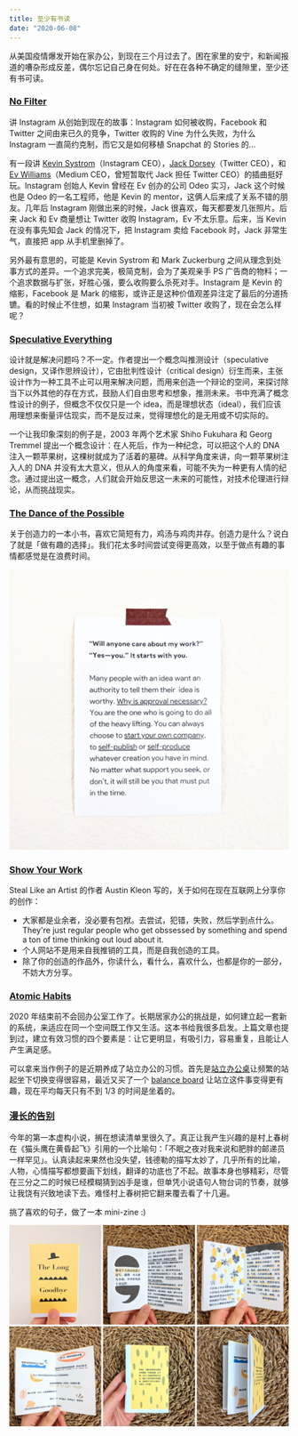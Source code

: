 ```yaml
---
title: 至少有书读
date: "2020-06-08"
---
```


从美国疫情爆发开始在家办公，到现在三个月过去了。困在家里的安宁，和新闻报道的嘈杂形成反差，偶尔忘记自己身在何处。好在在各种不确定的缝隙里，至少还有书可读。

### [No Filter](https://www.simonandschuster.com/books/No-Filter/Sarah-Frier/9781982126803)

讲 Instagram 从创始到现在的故事：Instagram 如何被收购，Facebook 和 Twitter 之间由来已久的竞争，Twitter 收购的 Vine 为什么失败，为什么 Instagram 一直简约克制，而它又是如何移植 Snapchat 的 Stories 的…

有一段讲 [Kevin Systrom](https://twitter.com/kevin)（Instagram CEO），[Jack Dorsey](https://twitter.com/jack)（Twitter CEO），和 [Ev Williams](https://twitter.com/ev)（Medium CEO，曾短暂取代 Jack 担任 Twitter CEO）的插曲挺好玩。Instagram 创始人 Kevin 曾经在 Ev 创办的公司 Odeo 实习，Jack 这个时候也是 Odeo 的一名工程师，他是 Kevin 的 mentor，这俩人后来成了关系不错的朋友。几年后 Instagram 刚做出来的时候，Jack 很喜欢，每天都要发几张照片。后来 Jack 和 Ev 商量想让 Twitter 收购 Instagram，Ev 不太乐意。后来，当 Kevin 在没有事先知会 Jack 的情况下，把 Instagram 卖给 Facebook 时，Jack 非常生气，直接把 app 从手机里删掉了。

另外最有意思的，可能是 Kevin Systrom 和 Mark Zuckerburg 之间从理念到处事方式的差异。一个追求完美，极简克制，会为了美观亲手 PS 广告商的物料；一个追求数据与扩张，好胜心强，要么收购要么杀死对手。Instagram 是 Kevin 的缩影，Facebook 是 Mark 的缩影，或许正是这种价值观差异注定了最后的分道扬镳。看的时候止不住想，如果 Instagram 当初被 Twitter 收购了，现在会怎么样呢？

### [Speculative Everything](https://mitpress.mit.edu/books/speculative-everything)

设计就是解决问题吗？不一定。作者提出一个概念叫推测设计（speculative design，又译作思辨设计），它由批判性设计（critical design）衍生而来，主张设计作为一种工具不止可以用来解决问题，而用来创造一个辩论的空间，来探讨除当下以外其他的存在方式，鼓励人们自由思考和想象，推测未来。书中充满了概念性设计的例子，但概念不仅仅只是一个 idea，而是理想状态（ideal），我们应该用理想来衡量评估现实，而不是反过来，觉得理想化的是无用或不切实际的。

一个让我印象深刻的例子是，2003 年两个艺术家 Shiho Fukuhara 和 Georg Tremmel 提出一个概念设计：在人死后，作为一种纪念，可以把这个人的 DNA 注入一颗苹果树，这棵树就成为了活着的墓碑。从科学角度来讲，向一颗苹果树注入人的 DNA 并没有太大意义，但从人的角度来看，可能不失为一种更有人情的纪念。通过提出这一概念，人们就会开始反思这一未来的可能性，对技术伦理进行辩论，从而挑战现实。

### [The Dance of the Possible](https://scottberkun.com/2017/the-dance-of-the-possible/)

关于创造力的一本小书，喜欢它简短有力，鸡汤与鸡肉并存。创造力是什么？说白了就是「做有趣的选择」。我们花太多时间尝试变得更高效，以至于做点有趣的事情都感觉是在浪费时间。

![image](./2020-06-08-A.jpg)

### [Show Your Work](https://austinkleon.com/show-your-work/)

Steal Like an Artist 的作者 Austin Kleon 写的，关于如何在现在互联网上分享你的创作：

- 大家都是业余者，没必要有包袱。去尝试，犯错，失败，然后学到点什么。They're just regular people who get obssessed by something and spend a ton of time thinking out loud about it.
- 个人网站不是用来自我推销的工具，而是自我创造的工具。
- 除了你的创造的作品外，你读什么，看什么，喜欢什么，也都是你的一部分，不妨大方分享。

### [Atomic Habits](https://jamesclear.com/atomic-habits)

2020 年结束前不会回办公室工作了。长期居家办公的挑战是，如何建立起一套新的系统，来适应在同一个空间既工作又生活。这本书给我很多启发。上篇文章也提到过，建立有效习惯的四个要素是：让它更明显，有吸引力，容易重复，且能让人产生满足感。

可以拿来当作例子的是近期养成了站立办公的习惯。首先是[站立办公桌](https://www.autonomous.ai/standing-desks/smartdesk-2-home?option1=1&option2=7&option16=36&option17=1881)让频繁的站起坐下切换变得很容易，最近又买了一个 [balance board](https://fluidstance.com/products/the-level-balance-board-for-standing-desk) 让站立这件事变得更有趣，现在平均每天只有不到 1/3 的时间是坐着的。

### [漫长的告别](https://book.douban.com/subject/30316475/)

今年的第一本虚构小说，搁在想读清单里很久了。真正让我产生兴趣的是村上春树在《猫头鹰在黄昏起飞》引用的一个比喻句：「不眠之夜对我来说和肥胖的邮递员一样罕见」。认真读起来果然也没失望，钱德勒的描写太妙了，几乎所有的比喻，人物，心情描写都想要画下划线，翻译的功底也了不起。故事本身也够精彩，尽管在三分之二的时候已经模糊猜到凶手是谁，但单凭小说语句人物台词的节奏，就够让我饶有兴致地读下去。难怪村上春树把它翻来覆去看了十几遍。

挑了喜欢的句子，做了一本 mini-zine :)

![image](./2020-06-08-B.jpg)
